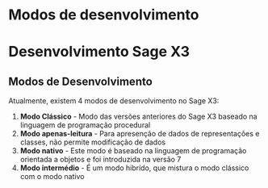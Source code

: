 # Modos de desenvolvimento

# Desenvolvimento Sage X3

## Modos de Desenvolvimento

Atualmente, existem 4 modos de desenvolvimento no Sage X3:
1. **Modo Clássico** - Modo das versões anteriores do Sage X3 baseado na linguagem de programação procedural
2. **Modo apenas-leitura** - Para apresenção de dados de representações e classes, não permite modificação de dados
3. **Modo nativo** - Este modo é baseado na linguagem de programação orientada a objetos e foi introduzida na versão 7
4. **Modo intermédio** - É um modo hibrído, que mistura o modo clássico com o modo nativo


